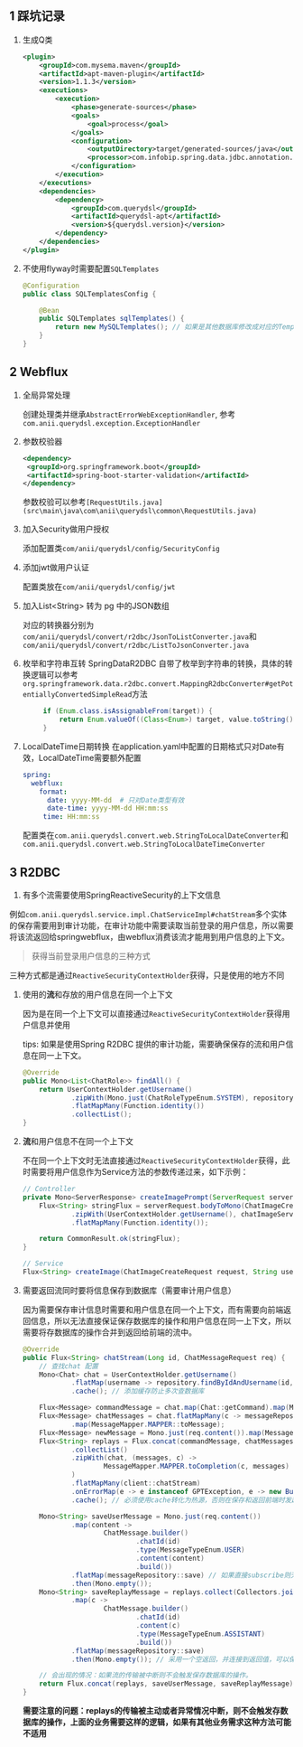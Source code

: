 ## 1 踩坑记录

1. 生成Q类

   ```xml
   <plugin>
       <groupId>com.mysema.maven</groupId>
       <artifactId>apt-maven-plugin</artifactId>
       <version>1.1.3</version>
       <executions>
           <execution>
               <phase>generate-sources</phase>
               <goals>
                   <goal>process</goal>
               </goals>
               <configuration>
                   <outputDirectory>target/generated-sources/java</outputDirectory>
                   <processor>com.infobip.spring.data.jdbc.annotation.processor.SpringDataJdbcAnnotationProcessor</processor> <!-- 使用JDBC和R2DBC时需要使用该类生成Q类-->
               </configuration>
           </execution>
       </executions>
       <dependencies>
           <dependency>
               <groupId>com.querydsl</groupId>
               <artifactId>querydsl-apt</artifactId>
               <version>${querydsl.version}</version>
           </dependency>
       </dependencies>
   </plugin>
   ```

2. 不使用flyway时需要配置`SQLTemplates`

   ```java
   @Configuration
   public class SQLTemplatesConfig {
   
       @Bean
       public SQLTemplates sqlTemplates() {
           return new MySQLTemplates(); // 如果是其他数据库修改成对应的Templates
       }
   }
   ```

   

## 2 Webflux

1. 全局异常处理

   创建处理类并继承`AbstractErrorWebExceptionHandler`, 参考`com.anii.querydsl.exception.ExceptionHandler`

2. 参数校验器

   ```xml
   <dependency>
   	<groupId>org.springframework.boot</groupId>
   	<artifactId>spring-boot-starter-validation</artifactId>
   </dependency>
   ```

   参数校验可以参考` [RequestUtils.java](src\main\java\com\anii\querydsl\common\RequestUtils.java) `

3. 加入Security做用户授权

   添加配置类`com/anii/querydsl/config/SecurityConfig`

4. 添加jwt做用户认证

   配置类放在`com/anii/querydsl/config/jwt`

5. 加入List\<String\> 转为 pg 中的JSON数组

   对应的转换器分别为 `com/anii/querydsl/convert/r2dbc/JsonToListConverter.java`和`com/anii/querydsl/convert/r2dbc/ListToJsonConverter.java`

6. 枚举和字符串互转
   SpringDataR2DBC 自带了枚举到字符串的转换，具体的转换逻辑可以参考`org.springframework.data.r2dbc.convert.MappingR2dbcConverter#getPotentiallyConvertedSimpleRead`方法
   
   ```java
		if (Enum.class.isAssignableFrom(target)) {
			return Enum.valueOf((Class<Enum>) target, value.toString());
		}
   ```

7. LocalDateTime日期转换
   在application.yaml中配置的日期格式只对Date有效，LocalDateTime需要额外配置
   ```yaml
   spring:
     webflux:
       format:
         date: yyyy-MM-dd  # 只对Date类型有效
         date-time: yyyy-MM-dd HH:mm:ss
        time: HH:mm:ss
   ```
   
   配置类在`com.anii.querydsl.convert.web.StringToLocalDateConverter`和`com.anii.querydsl.convert.web.StringToLocalDateTimeConverter`
   
## 3 R2DBC

1. 有多个流需要使用SpringReactiveSecurity的上下文信息

例如`com.anii.querydsl.service.impl.ChatServiceImpl#chatStream`多个实体的保存需要用到审计功能，在审计功能中需要读取当前登录的用户信息，所以需要将该流返回给springwebflux，由webflux消费该流才能用到用户信息的上下文。

> 获得当前登录用户信息的三种方式

   三种方式都是通过`ReactiveSecurityContextHolder`获得，只是使用的地方不同

1. 使用的**流**和存放的用户信息在同一个上下文

   因为是在同一个上下文可以直接通过`ReactiveSecurityContextHolder`获得用户信息并使用

   tips: 如果是使用Spring R2DBC 提供的审计功能，需要确保保存的流和用户信息在同一上下文。

   ```java
   @Override
   public Mono<List<ChatRole>> findAll() {
       return UserContextHolder.getUsername()
               .zipWith(Mono.just(ChatRoleTypeEnum.SYSTEM), repository::findAllByUsernameOrType)
               .flatMapMany(Function.identity())
               .collectList();
   }
   ```

2. **流**和用户信息不在同一个上下文

   不在同一个上下文时无法直接通过`ReactiveSecurityContextHolder`获得，此时需要将用户信息作为Service方法的参数传递过来，如下示例：

   ```java
   // Controller
   private Mono<ServerResponse> createImagePrompt(ServerRequest serverRequest) {
       Flux<String> stringFlux = serverRequest.bodyToMono(ChatImageCreateRequest.class)
               .zipWith(UserContextHolder.getUsername(), chatImageService::createImage)
               .flatMapMany(Function.identity());
   
       return CommonResult.ok(stringFlux);
   }
   
   // Service
   Flux<String> createImage(ChatImageCreateRequest request, String username);
   ```

3. 需要返回流同时要将信息保存到数据库（需要审计用户信息）

   因为需要保存审计信息时需要和用户信息在同一个上下文，而有需要向前端返回信息，所以无法直接保证保存数据库的操作和用户信息在同一上下文，所以需要将存数据库的操作合并到返回给前端的流中。

   ```java
   @Override
   public Flux<String> chatStream(Long id, ChatMessageRequest req) {
       // 查找chat 配置
       Mono<Chat> chat = UserContextHolder.getUsername()
               .flatMap(username -> repository.findByIdAndUsername(id, username))
               .cache(); // 添加缓存防止多次查数据库
   
       Flux<Message> commandMessage = chat.map(Chat::getCommand).map(Message::ofSystemContent).flux();
       Flux<Message> chatMessages = chat.flatMapMany(c -> messageRepository.findAllByChatIdLimit(c.getId(), c.getContextNum()))
               .map(MessageMapper.MAPPER::toMessage);
       Flux<Message> newMessage = Mono.just(req.content()).map(Message::ofUserContent).flux();
       Flux<String> replays = Flux.concat(commandMessage, chatMessages, newMessage)
               .collectList()
               .zipWith(chat, (messages, c) ->
                       MessageMapper.MAPPER.toCompletion(c, messages)
               )
               .flatMapMany(client::chatStream)
               .onErrorMap(e -> e instanceof GPTException, e -> new BusinessException(e.getMessage(), ((GPTException) e).getCode()))
               .cache(); // 必须使用cache转化为热源，否则在保存和返回前端时发起多次请求
   
       Mono<String> saveUserMessage = Mono.just(req.content())
               .map(content ->
                       ChatMessage.builder()
                               .chatId(id)
                               .type(MessageTypeEnum.USER)
                               .content(content)
                               .build())
               .flatMap(messageRepository::save) // 如果直接subscribe则无法获得用户信息所以需要确保 和用户信息在同一个上下文中
               .then(Mono.empty());
       Mono<String> saveReplayMessage = replays.collect(Collectors.joining(""))
               .map(c ->
                       ChatMessage.builder()
                               .chatId(id)
                               .content(c)
                               .type(MessageTypeEnum.ASSISTANT)
                               .build())
               .flatMap(messageRepository::save)
               .then(Mono.empty()); // 采用一个空返回，并连接到返回值，可以保证被spring订阅，从而使用spring security写入的上下文
   
       // 会出现的情况：如果流的传输被中断则不会触发保存数据库的操作。
       return Flux.concat(replays, saveUserMessage, saveReplayMessage);
   }
   
   ```

   **需要注意的问题：replays的传输被主动或者异常情况中断，则不会触发存数据库的操作，上面的业务需要这样的逻辑，如果有其他业务需求这种方法可能不适用**

   

   

   